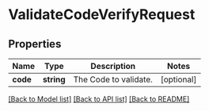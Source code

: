 # ValidateCodeVerifyRequest

## Properties
Name | Type | Description | Notes
------------ | ------------- | ------------- | -------------
**code** | **string** | The Code to validate. | [optional] 

[[Back to Model list]](../../README.md#documentation-for-models) [[Back to API list]](../../README.md#documentation-for-api-endpoints) [[Back to README]](../../README.md)

